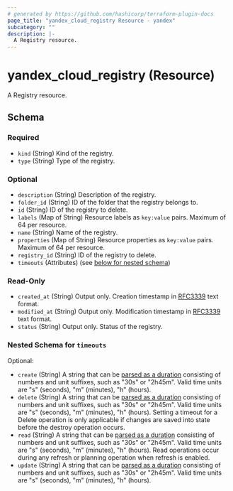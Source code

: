 ```yaml
---
# generated by https://github.com/hashicorp/terraform-plugin-docs
page_title: "yandex_cloud_registry Resource - yandex"
subcategory: ""
description: |-
  A Registry resource.
---
```


# yandex_cloud_registry (Resource)

A Registry resource.



<!-- schema generated by tfplugindocs -->
## Schema

### Required

- `kind` (String) Kind of the registry.
- `type` (String) Type of the registry.

### Optional

- `description` (String) Description of the registry.
- `folder_id` (String) ID of the folder that the registry belongs to.
- `id` (String) ID of the registry to delete.
- `labels` (Map of String) Resource labels as `key:value` pairs. Maximum of 64 per resource.
- `name` (String) Name of the registry.
- `properties` (Map of String) Resource properties as `key:value` pairs. Maximum of 64 per resource.
- `registry_id` (String) ID of the registry to delete.
- `timeouts` (Attributes) (see [below for nested schema](#nestedatt--timeouts))

### Read-Only

- `created_at` (String) Output only. Creation timestamp in [RFC3339](https://www.ietf.org/rfc/rfc3339.txt) text format.
- `modified_at` (String) Output only. Modification timestamp in [RFC3339](https://www.ietf.org/rfc/rfc3339.txt) text format.
- `status` (String) Output only. Status of the registry.

<a id="nestedatt--timeouts"></a>
### Nested Schema for `timeouts`

Optional:

- `create` (String) A string that can be [parsed as a duration](https://pkg.go.dev/time#ParseDuration) consisting of numbers and unit suffixes, such as "30s" or "2h45m". Valid time units are "s" (seconds), "m" (minutes), "h" (hours).
- `delete` (String) A string that can be [parsed as a duration](https://pkg.go.dev/time#ParseDuration) consisting of numbers and unit suffixes, such as "30s" or "2h45m". Valid time units are "s" (seconds), "m" (minutes), "h" (hours). Setting a timeout for a Delete operation is only applicable if changes are saved into state before the destroy operation occurs.
- `read` (String) A string that can be [parsed as a duration](https://pkg.go.dev/time#ParseDuration) consisting of numbers and unit suffixes, such as "30s" or "2h45m". Valid time units are "s" (seconds), "m" (minutes), "h" (hours). Read operations occur during any refresh or planning operation when refresh is enabled.
- `update` (String) A string that can be [parsed as a duration](https://pkg.go.dev/time#ParseDuration) consisting of numbers and unit suffixes, such as "30s" or "2h45m". Valid time units are "s" (seconds), "m" (minutes), "h" (hours).
